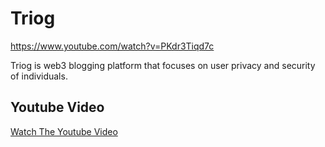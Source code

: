 # Triog

https://www.youtube.com/watch?v=PKdr3Tiqd7c

Triog is web3 blogging platform that focuses on user privacy and security of individuals.   

## Youtube Video
[Watch The Youtube Video]([url](https://www.youtube.com/watch?v=PKdr3Tiqd7c)https://www.youtube.com/watch?v=PKdr3Tiqd7c)
